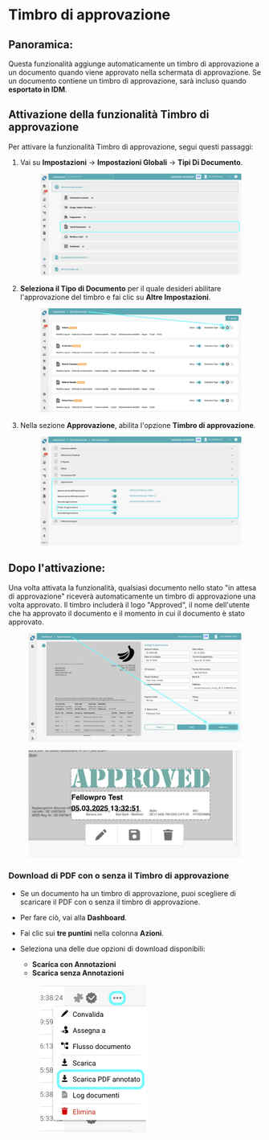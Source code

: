 # Timbro di approvazione

## **Panoramica:**

Questa funzionalità aggiunge automaticamente un timbro di approvazione a un documento quando viene approvato nella schermata di approvazione. Se un documento contiene un timbro di approvazione, sarà incluso quando **esportato in IDM**.

## Attivazione della funzionalità Timbro di approvazione

Per attivare la funzionalità Timbro di approvazione, segui questi passaggi:

1.  Vai su **Impostazioni** → **Impostazioni Globali** → **Tipi Di Documento**.

    <figure><img src="../../../../../.gitbook/assets/Approval_1_it.png" alt=""><figcaption></figcaption></figure>
2.  **Seleziona il Tipo di Documento** per il quale desideri abilitare l'approvazione del timbro e fai clic su **Altre Impostazioni**.

    <figure><img src="../../../../../.gitbook/assets/Approval_2_it.png" alt=""><figcaption></figcaption></figure>
3.  Nella sezione **Approvazione**, abilita l'opzione **Timbro di approvazione**.

    <figure><img src="../../../../../.gitbook/assets/Approval_3_it.png" alt=""><figcaption></figcaption></figure>

## Dopo l'attivazione:

Una volta attivata la funzionalità, qualsiasi documento nello stato "in attesa di approvazione" riceverà automaticamente un timbro di approvazione una volta approvato. Il timbro includerà il logo "Approved", il nome dell'utente che ha approvato il documento e il momento in cui il documento è stato approvato.

<figure><img src="../../../../../.gitbook/assets/ApprovalSettings_4_it.png" alt=""><figcaption></figcaption></figure>

<figure><img src="../../../../../.gitbook/assets/ApprovalStamp_5.png" alt=""><figcaption></figcaption></figure>

### Download di PDF con o senza il **Timbro di approvazione** <a href="#id-4.-downloading-pdfs-with-or-without-annotations" id="id-4.-downloading-pdfs-with-or-without-annotations"></a>

* Se un documento ha un timbro di approvazione, puoi scegliere di scaricare il PDF con o senza il timbro di approvazione.
* Per fare ciò, vai alla **Dashboard**.
* Fai clic sui **tre puntini** nella colonna **Azioni**.
*   Seleziona una delle due opzioni di download disponibili:

    * **Scarica con Annotazioni**
    * **Scarica senza Annotazioni**

    <figure><img src="../../../../../.gitbook/assets/ApprovalStamp_6_it.png" alt="" width="210"><figcaption></figcaption></figure>
